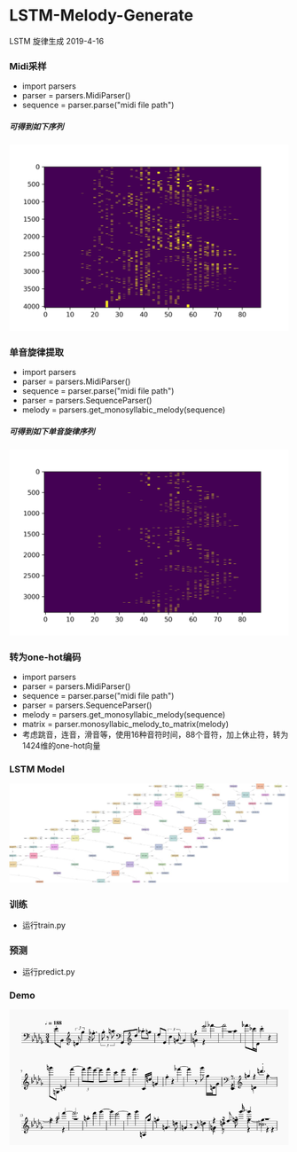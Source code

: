 # LSTM-Melody-Generate
LSTM 旋律生成 2019-4-16
### Midi采样
- import parsers
- parser = parsers.MidiParser()
- sequence = parser.parse("midi file path")
##### 可得到如下序列
![](./images/midi.png)
### 单音旋律提取
- import parsers
- parser = parsers.MidiParser()
- sequence = parser.parse("midi file path")
- parser = parsers.SequenceParser()
- melody = parsers.get_monosyllabic_melody(sequence)
##### 可得到如下单音旋律序列
![](./images/melody.png)
### 转为one-hot编码
- import parsers
- parser = parsers.MidiParser()
- sequence = parser.parse("midi file path")
- parser = parsers.SequenceParser()
- melody = parsers.get_monosyllabic_melody(sequence)
- matrix = parser.monosyllabic_melody_to_matrix(melody)
- 考虑跳音，连音，滑音等，使用16种音符时间，88个音符，加上休止符，转为1424维的one-hot向量
### LSTM Model
![](./images/LSTM.png)
### 训练
- 运行train.py
### 预测
- 运行predict.py
### Demo
![](./images/music.png)
